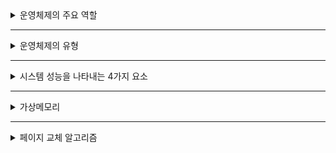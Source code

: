 <details>
    <summary>운영체제의 주요 역할</summary>
    <div markdown="1">

- HW 제어, 사용자들 간에 HW 자원을 공유

    👍 Hardware란?<br/>
&nbsp;&nbsp;&nbsp;&nbsp;&nbsp;손으로 만질 수 있는 형태가 있는 장치 → CPU, 모니터, 스피커

- 스케줄링을 통해 자원을 효율적으로 사용

    👍 스케줄링이란?<br/>
&nbsp;&nbsp;&nbsp;&nbsp;&nbsp;프로세스가 생성되어 실행될때 필요한 시스템의 여러자원을 해당 프로세스에게 할당하는 작업을 의미

- I/O 용이
- 오류 방지/복구
- 편리한 사용자 인터페이스 제공

    </div>
</details>

---

<details>
    <summary>운영체제의 유형</summary>
    <div markdown="1">

- 다중 교환(Multi-switching)<br/>
    : 다수의 작업이 동시 실행<br/>
    : 포그라운드 프로그램만 동작

    👍 포그라운드란?<br/>
&nbsp;&nbsp;&nbsp;&nbsp;&nbsp;사용자가 명령을 입력하면 쉘이 이 명령을 해석하여 실행한 결과를 화면에 출력

- 단일 작업(Single-tasking)<br/>
    : 한 번에 하나의 작업만 처리

- 다중 작업(Multi-tasking)<br/>
    : 여러 개의 작업을 동시에 수행

- 다중 사용자(Multi-user)<br/>
    : 단일 프로세서에서 여러 사용자의 프로그램이 실행

- 대화형 처리(Interative Processing)<br/>
    : 대화형으로 작업을 처리(시분할 처리 기능 필요)

- 일괄 처리(Batch Processing)<br/>
    : 여러 개의 작업을 묶어 한 번에 처리

- 실시간 처리(Real Time Processing)<br/>
    : 작업의 처리가 지연 없이 즉각적으로 처리

- 분산 처리(Real Time Processing)<br/>
    : 여러 시스템을 연결하여 작업을 나누어 처리

    </div>
</details>

---

<details>
    <summary>시스템 성능을 나타내는 4가지 요소</summary>
    <div markdown="1">

- 처리 능력(Throughput)<br/>
    : 단위 시간당 처리 능력

- 반환 시간(TurnAround Time)<br/>
    : 작업이 제출되어 결과를 얻을 때까지 총 소요 시간

- 신뢰도(Reliability)<br/>
    : 시스템이 얼마나 정확하게 작동되는지를 나타냄

- 사용 가능도(Availability)<br/>
    : 시스템에서 곧 사용할 수 있는 정도를 나타냄

    </div>
</details>

---

<details>
    <summary>가상메모리</summary>
    <div markdown="1">

- 하드디스크의 일부를 메모리(RAM)처럼 사용하는 것
- 하드디스크에서 가상메모리로 쓰이는 영역을 스왑 영역(swap space)이라 부름
- 스와핑(Swapping)<br/>
    : 메모리와 하드디스크 사이의 데이터 교환

    </div>
</details>

---

<details>
    <summary>페이지 교체 알고리즘</summary>
    <div markdown="1">

- FIFO(First-In-First-Out)<br/>
    : 먼저 적재된 페이지를 제거하는 알고리즘

- LRU(Least Recently Used)<br/>
    : 가장 오랫동안 참조되지 않은 페이지를 제거하는 알고리즘

- LFU(Least Frequently Used)<br/>
    : 최근에 가장 적게 사용된(참조된) 페이지를 제거하는 알고리즘

- NUR(Not Used Recently)<br/>
    : 참조비트와 변형비트를 사용하여 가장 오랫동안 참조되지 않은 페이지를 제거하는 알고리즘(LRU 알고리즘 변형)

- SCR(Second Chance Replacement)<br/>
    : FIFO 알고리즘의 단점을 보완한 알고리즘
    : 참조 비트로 한번의 기회를 더 부여하는 알고리즘

    </div>
</details>
